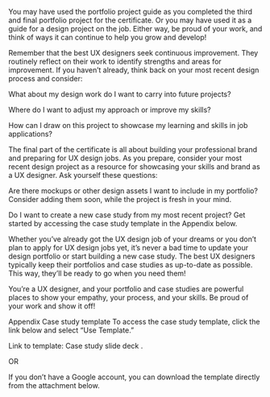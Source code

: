 You may have used the portfolio project guide as you completed the third and final portfolio project for the certificate. Or you may have used it as a guide for a design project on the job. Either way, be proud of your work, and think of ways it can continue to help you grow and develop!


Remember that the best UX designers seek continuous improvement. They routinely reflect on their work to identify strengths and areas for improvement. If you haven’t already, think back on your most recent design process and consider: 

What about my design work do I want to carry into future projects? 

Where do I want to adjust my approach or improve my skills?

How can I draw on this project to showcase my learning and skills in job applications?

The final part of the certificate is all about building your professional brand and preparing for UX design jobs. As you prepare, consider your most recent design project as a resource for showcasing your skills and brand as a UX designer. Ask yourself these questions:

Are there mockups or other design assets I want to include in my portfolio? Consider adding them soon, while the project is fresh in your mind.

Do I want to create a new case study from my most recent project? Get started by accessing the case study template in the Appendix below. 

Whether you’ve already got the UX design job of your dreams or you don’t plan to apply for UX design jobs yet, it’s never a bad time to update your design portfolio or start building a new case study. The best UX designers typically keep their portfolios and case studies as up-to-date as possible. This way, they’ll be ready to go when you need them!

You’re a UX designer, and your portfolio and case studies are powerful places to show your empathy, your process, and your skills. Be proud of your work and show it off! 

Appendix
Case study template
To access the case study template, click the link below and select “Use Template.” 

Link to template: 
Case study slide deck
.

OR 

If you don’t have a Google account, you can download the template directly from the attachment below.